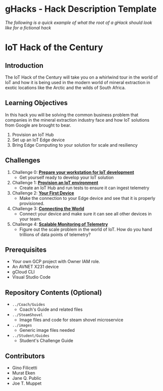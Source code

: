# gHacks - Hack Description Template

*The following is a quick example of what the root of a gHack should look like for a fictional hack*

# IoT Hack of the Century
## Introduction
The IoT Hack of the Century will take you on a whirlwind tour in the world of IoT and how it is being used in the modern world of mineral extraction in exotic locations like the Arctic and the wilds of South Africa.

## Learning Objectives
In this hack you will be solving the common business problem that companies in the mineral extraction industry face and how IoT solutions from Google are brought to bear.

1. Provision an IoT Hub
2. Set up an IoT Edge device
3. Bring Edge Computing to your solution for scale and resiliency 

## Challenges
1. Challenge 0: **[Prepare your workstation for IoT development](Student/Challenge-00.md)**
   - Get yourself ready to develop your IoT solution
2. Challenge 1: **[Provision an IoT environment](Student/Challenge-01.md)**
   - Create an IoT Hub and run tests to ensure it can ingest telemetry
3. Challenge 2: **[Your First Device](Student/Challenge-02.md)**
   - Make the connection to your Edge device and see that it is properly provisioned.
4. Challenge 3: **[Connecting the World](Student/Challenge-03.md)**
   - Connect your device and make sure it can see all other devices in your team.
5. Challenge 4: **[Scalable Monitoring of Telemetry](Student/Challenge-04.md)**
   - Figure out the scale problem in the world of IoT. How do you hand trillions of data points of telemetry?

## Prerequisites
- Your own GCP project with Owner IAM role.
- An AVNET X231 device
- gCloud CLI
- Visual Studio Code

## Repository Contents (Optional)
- `../Coach/Guides`
  - Coach's Guide and related files
- `../SteamShovel`
  - Image files and code for steam shovel microservice
- `../images`
  - Generic image files needed
- `../Student/Guides`
  - Student's Challenge Guide

## Contributors
- Gino Filicetti
- Murat Eken
- Jane Q. Public
- Joe T. Muppet

